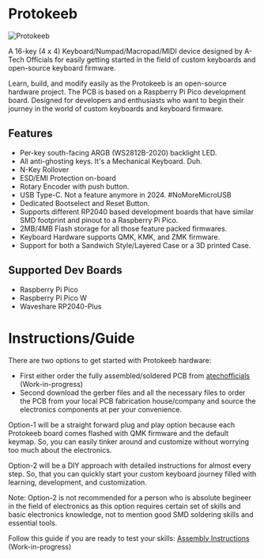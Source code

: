 # Protokeeb

![Protokeeb](https://i.imgur.com/RsSBoJg.jpg)

A 16-key (4 x 4) Keyboard/Numpad/Macropad/MIDI device designed by A-Tech Officials for easily getting started in the field of custom keyboards and open-source keyboard firmware.

Learn, build, and modify easily as the Protokeeb is an open-source hardware project.
The PCB is based on a Raspberry Pi Pico development board.
Designed for developers and enthusiasts who want to begin their journey in the world of custom keyboards and keyboard firmware.

## Features

- Per-key south-facing ARGB (WS2812B-2020) backlight LED.
- All anti-ghosting keys. It's a Mechanical Keyboard. Duh.
- N-Key Rollover
- ESD/EMI Protection on-board
- Rotary Encoder with push button.
- USB Type-C. Not a feature anymore in 2024. #NoMoreMicroUSB
- Dedicated Bootselect and Reset Button.
- Supports different RP2040 based development boards that have similar SMD footprint and pinout to a Raspberry Pi Pico.
- 2MB/4MB Flash storage for all those feature packed firmwares.
- Keyboard Hardware supports QMK, KMK, and ZMK firmware.
- Support for both a Sandwich Style/Layered Case or a 3D printed Case.

## Supported Dev Boards

- Raspberry Pi Pico
- Raspberry Pi Pico W
- Waveshare RP2040-Plus

# Instructions/Guide

There are two options to get started with Protokeeb hardware:

- First either order the fully assembled/soldered PCB from [atechofficials](https://atechofficials.com/protokeeb.) (Work-in-progress)
- Second download the gerber files and all the necessary files to order the PCB from your local PCB fabrication house/company and source the electronics components at per your convenience.

Option-1 will be a straight forward plug and play option because each Protokeeb board comes flashed with QMK firmware and the default keymap. So, you can easily tinker around and customize without worrying too much about the electronics.

Option-2 will be a DIY approach with detailed instructions for almost every step. So, that you can quickly start your custom keyboard journey filled with learning, development, and customization.

Note: Option-2 is not recommended for a person who is absolute begineer in the field of electronics as this option requires certain set of skills and basic electronics knowledge, not to mention good SMD soldering skills and essential tools.

Follow this guide if you are ready to test your skills: [Assembly Instructions](https://github.com/atechofficials/protokeeb) (Work-in-progress)
